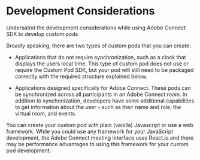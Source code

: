 # Development Considerations

Undersatnd the development considerations while using Adobe Connect SDK to develop custom pods

Broadly speaking, there are two types of custom pods that you can create:

- Applications that do not require synchronization, such as a clock that displays the users local time. This type of custom pod does not use or require the Custom Pod SDK, but your pod will still need to be packaged correctly with the required structure explained below.

- Applications designed specifically for Adobe Connect. These pods can be synchronized across all participants in an Adobe Connect room. In addition to synchonization, developers have some additional capabilities to get information about the user - such as their name and role, the virtual room, and events.

You can create your custom pod with plain (vanilla) Javascript or use a web framework. While you could use any framework for your JavaScript development, the Adobe Connect meeting interface uses React.js and there may be performance advantages to using this framework for your custom pod development.
